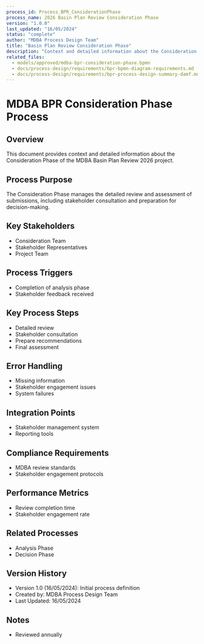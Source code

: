 ```yaml
---
process_id: Process_BPR_ConsiderationPhase
process_name: 2026 Basin Plan Review Consideration Phase
version: "1.0.0"
last_updated: "16/05/2024"
status: "complete"
author: "MDBA Process Design Team"
title: "Basin Plan Review Consideration Phase"
description: "Context and detailed information about the Consideration Phase of the Basin Plan Review 2026 project"
related_files:
  - models/approved/mdba-bpr-consideration-phase.bpmn
  - docs/process-design/requirements/bpr-bpmn-diagram-requirements.md
  - docs/process-design/requirements/bpr-process-design-summary-damf.md
---
```


# MDBA BPR Consideration Phase Process

## Overview
This document provides context and detailed information about the Consideration Phase of the MDBA Basin Plan Review 2026 project.

## Process Purpose
The Consideration Phase manages the detailed review and assessment of submissions, including stakeholder consultation and preparation for decision-making.

## Key Stakeholders
- Consideration Team
- Stakeholder Representatives
- Project Team

## Process Triggers
- Completion of analysis phase
- Stakeholder feedback received

## Key Process Steps
- Detailed review
- Stakeholder consultation
- Prepare recommendations
- Final assessment

## Error Handling
- Missing information
- Stakeholder engagement issues
- System failures

## Integration Points
- Stakeholder management system
- Reporting tools

## Compliance Requirements
- MDBA review standards
- Stakeholder engagement protocols

## Performance Metrics
- Review completion time
- Stakeholder engagement rate

## Related Processes
- Analysis Phase
- Decision Phase

## Version History
- Version 1.0 (16/05/2024): Initial process definition
- Created by: MDBA Process Design Team
- Last Updated: 16/05/2024

## Notes
- Reviewed annually 